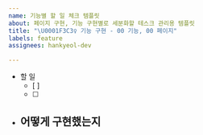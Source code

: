 ```yaml
---
name: 기능별 할 일 체크 템플릿
about: 페이지 구현, 기능 구현별로 세분화할 테스크 관리용 템플릿
title: "\U0001F3C3‍♀️ 기능 구현 - 00 기능, 00 페이지"
labels: feature
assignees: hankyeol-dev

---
```


- 할 일 
  - [ ] 
  - [ ]

- 어떻게 구현했는지
  -
